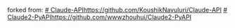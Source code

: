 forked from:
[# Claude-API](https://github.com/KoushikNavuluri/Claude-API)https://github.com/KoushikNavuluri/Claude-API
[# Claude2-PyAPI](https://github.com/KoushikNavuluri/Claude-API)https://github.com/wwwzhouhui/Claude2-PyAPI

